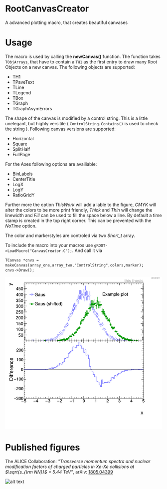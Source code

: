 # RootCanvasCreator
A advanced plotting macro, that creates beautiful canvases

# Usage
The macro is used by calling the **newCanvas()** function.
The function takes `TObjArrays`, that have to contain a `TH1` as the first entry to draw many Root Objects on a new canvas.
The following objects are supported:

 - TH1
 - TPaveText
 - TLine
 - TLegend
 - TBox
 - TGraph
 - TGraphAsymErrors
 
The shape of the canvas is modified by a control string.
This is a little unelegant, but highly versitile ( `ControlString.Contains()` is used to check the string ).
Following canvas versions are supported:

 - Horizontal
 - Square
 - SplitHalf
 - FullPage
 
For the Axes following options are availiable:

 - BinLabels
 - CenterTitle
 - LogX
 - LogY
 - RatioGridY
 
Further more the option *ThisWork* will add a lable to the figure, *CMYK* will alter the colors to be more print friendly, *Thick* and *Thin* will change the linewidth and *Fill* can be used to fill the space below a line.
By default a time stamp is created in the top right corner.
This can be prevented with the *NoTime* option.

The color and markerstyles are controled via two *Short_t* array.

To include the macro into your macros use `gROOT->LoadMacro("CanvasCreator.C");`.
And call it via 
```
TCanvas *cnvs = makeCanvas(array_one,array_two,"ControlString",colors,marker); 
cnvs->Draw();
```

![alt text](example/gaus.png "Example Plot")

# Published figures
The ALICE Collaboration: *"Transverse momentum spectra and nuclear modification factors of charged particles in Xe-Xe collisions at
 $\sqrt{s_{\rm NN}}$ = 5.44 TeV"*, arXiv: [1805.04399](https://arxiv.org/abs/1805.04399)
 
![alt text](http://alice-figure.web.cern.ch/system/files/figures/mknichel/2018-May-29-compareMeanPt_interpol.gif "arXiv:1805.04399")



